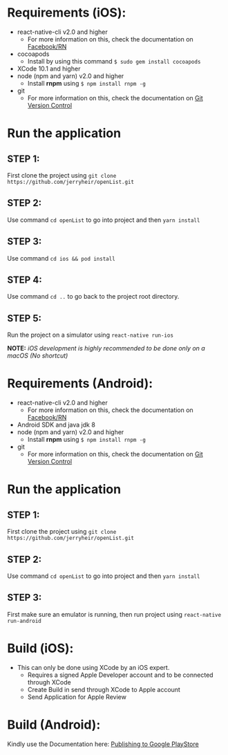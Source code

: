# Requirements (__iOS__):
* react-native-cli v2.0 and higher
    * For more information on this, check the documentation on [Facebook/RN](https://github.com/facebook/react-native/blob/master/README.md "react-native")
* cocoapods
    * Install by using this command ```$ sudo gem install cocoapods```
* XCode 10.1 and higher
* node (npm and yarn) v2.0 and higher
    * Install __rnpm__ using ```$ npm install rnpm -g```
* git
    * For more information on this, check the documentation on [Git Version Control](https://git-scm.com/docs "Git")

# Run the application 
## STEP 1: 
First clone the project using ```git clone https://github.com/jerryheir/openList.git```

## STEP 2: 
Use command ```cd openList``` to go into project and then ```yarn install```

## STEP 3: 
Use command ```cd ios && pod install```

## STEP 4:
Use command ```cd ..``` to go back to the project root directory.

## STEP 5: 
Run the project on a simulator using ```react-native run-ios```

__NOTE:__ _iOS development is highly recommended to be done only on a macOS (No shortcut)_

# Requirements (__Android__):
* react-native-cli v2.0 and higher
    * For more information on this, check the documentation on [Facebook/RN](https://github.com/facebook/react-native/blob/master/README.md "react-native")
* Android SDK and java jdk 8
* node (npm and yarn) v2.0 and higher
    * Install __rnpm__ using ```$ npm install rnpm -g```
* git
    * For more information on this, check the documentation on [Git Version Control](https://git-scm.com/docs "Git")

# Run the application 
## STEP 1: 
First clone the project using ```git clone https://github.com/jerryheir/openList.git```

## STEP 2: 
Use command ```cd openList``` to go into project and then ```yarn install```

## STEP 3: 
First make sure an emulator is running, then run project using ```react-native run-android``` 

# Build (__iOS__):
* This can only be done using XCode by an iOS expert.
    * Requires a signed Apple Developer account and to be connected through XCode
    * Create Build in send through XCode to Apple account 
    * Send Application for Apple Review


# Build (__Android__):
Kindly use the Documentation here: [Publishing to Google PlayStore](https://facebook.github.io/react-native/docs/signed-apk-android "Publishing")
